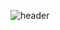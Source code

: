 ![header](https://capsule-render.vercel.app/api?type=rounded&color=#2596be&height=250&section=header&text=sh%20GitHub&fontSize=70)



